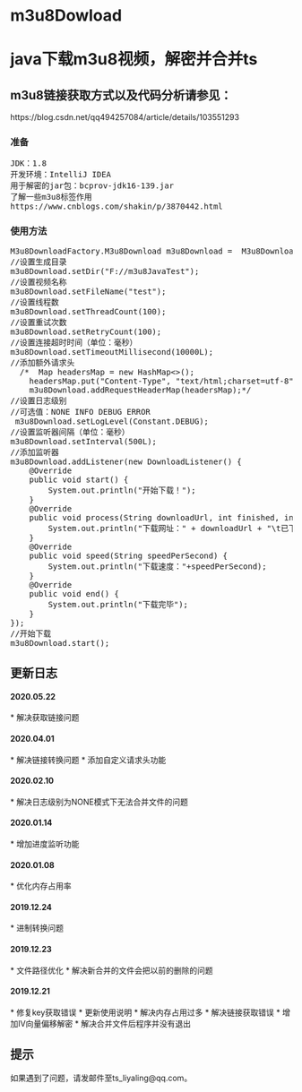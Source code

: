 # m3u8Dowload
<h1>java下载m3u8视频，解密并合并ts</h1>
<h2>
m3u8链接获取方式以及代码分析请参见：
</h2>
https://blog.csdn.net/qq494257084/article/details/103551293
<h3>准备</h3>
<pre>
JDK：1.8
开发环境：IntelliJ IDEA
用于解密的jar包：bcprov-jdk16-139.jar
了解一些m3u8标签作用
https://www.cnblogs.com/shakin/p/3870442.html
</pre>
<h3>使用方法</h3>
<pre>
M3u8DownloadFactory.M3u8Download m3u8Download =  M3u8DownloadFactory.getInstance(M3U8URL);
//设置生成目录
m3u8Download.setDir("F://m3u8JavaTest");
//设置视频名称
m3u8Download.setFileName("test");
//设置线程数
m3u8Download.setThreadCount(100);
//设置重试次数
m3u8Download.setRetryCount(100);
//设置连接超时时间（单位：毫秒）
m3u8Download.setTimeoutMillisecond(10000L);
//添加额外请求头
  /*  Map<String, Object> headersMap = new HashMap<>();
    headersMap.put("Content-Type", "text/html;charset=utf-8");
    m3u8Download.addRequestHeaderMap(headersMap);*/
//设置日志级别
//可选值：NONE INFO DEBUG ERROR
 m3u8Download.setLogLevel(Constant.DEBUG);
//设置监听器间隔（单位：毫秒）
m3u8Download.setInterval(500L);
//添加监听器
m3u8Download.addListener(new DownloadListener() {
    @Override
    public void start() {
        System.out.println("开始下载！");
    }
    @Override
    public void process(String downloadUrl, int finished, int sum, float percent) {
        System.out.println("下载网址：" + downloadUrl + "\t已下载" + finished + "个\t一共" + sum + "个\t已完成" + percent + "%");
    }
    @Override
    public void speed(String speedPerSecond) {
        System.out.println("下载速度："+speedPerSecond);
    }
    @Override
    public void end() {
        System.out.println("下载完毕");
    }
});
//开始下载
m3u8Download.start();
</pre>

<h2>更新日志</h2>

<h4>2020.05.22</h4>
* 解决获取链接问题

<h4>2020.04.01</h4>
* 解决链接转换问题
* 添加自定义请求头功能

<h4>2020.02.10</h4>
* 解决日志级别为NONE模式下无法合并文件的问题

<h4>2020.01.14</h4>
* 增加进度监听功能

<h4>2020.01.08</h4>
* 优化内存占用率

<h4>2019.12.24</h4>
* 进制转换问题

<h4>2019.12.23</h4>
* 文件路径优化 
* 解决新合并的文件会把以前的删除的问题

<h4>2019.12.21</h4>
* 修复key获取错误
* 更新使用说明
* 解决内存占用过多 
* 解决链接获取错误 
* 增加IV向量偏移解密
* 解决合并文件后程序并没有退出

<h2>提示</h2>
如果遇到了问题，请发邮件至ts_liyaling@qq.com。